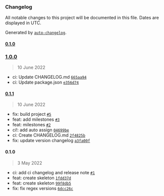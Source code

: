 ### Changelog

All notable changes to this project will be documented in this file. Dates are displayed in UTC.

Generated by [`auto-changelog`](https://github.com/CookPete/auto-changelog).

#### [0.1.0](https://github.com/madeiramadeirabr/action-generate-release/compare/1.0.0...0.1.0)

### [1.0.0](https://github.com/madeiramadeirabr/action-generate-release/compare/0.1.1...1.0.0)

> 10 June 2022

- ci: Update CHANGELOG.md [`665aa94`](https://github.com/madeiramadeirabr/action-generate-release/commit/665aa946f2b2cd36e235e826b977bee2388a9792)
- ci: Update package.json [`e356d74`](https://github.com/madeiramadeirabr/action-generate-release/commit/e356d742b95eea21471d053b9894c5a4ab2a9d0b)

#### [0.1.1](https://github.com/madeiramadeirabr/action-generate-release/compare/0.1.0...0.1.1)

> 10 June 2022

- fix: build project [`#5`](https://github.com/madeiramadeirabr/action-generate-release/pull/5)
- feat: add milestones [`#3`](https://github.com/madeiramadeirabr/action-generate-release/pull/3)
- feat: milestones [`#2`](https://github.com/madeiramadeirabr/action-generate-release/pull/2)
- ci!: add auto assign [`04699be`](https://github.com/madeiramadeirabr/action-generate-release/commit/04699be62023ed0b99dc0aba3d30857cd8b819e9)
- ci: Create CHANGELOG.md [`2f4825b`](https://github.com/madeiramadeirabr/action-generate-release/commit/2f4825b831c66b39f25a0af9f2d6026c214e5a51)
- fix: update version changelog [`a3fa00f`](https://github.com/madeiramadeirabr/action-generate-release/commit/a3fa00fb124e18f60bad1f715b9c4f55636f8f25)

#### 0.1.0

> 3 May 2022

- ci: add ci changelog and release note [`#1`](https://github.com/madeiramadeirabr/action-generate-release/pull/1)
- feat: create skeleton [`1fdd37d`](https://github.com/madeiramadeirabr/action-generate-release/commit/1fdd37dc28bb96bb9f83680b603288d003d2af6b)
- feat: create skeleton [`99f8db5`](https://github.com/madeiramadeirabr/action-generate-release/commit/99f8db541613e5ec7965d6c5db170eb71771599e)
- fix: fix regex versions [`6dcc26c`](https://github.com/madeiramadeirabr/action-generate-release/commit/6dcc26ce66b4845d21aebc036a991bb98b8ed1cb)
